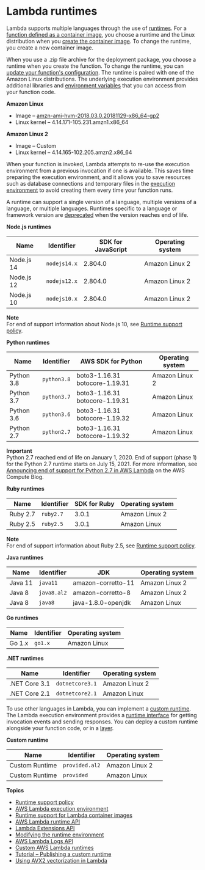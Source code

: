 # Lambda runtimes<a name="lambda-runtimes"></a>

Lambda supports multiple languages through the use of [runtimes](gettingstarted-concepts.md#gettingstarted-concepts-runtime)\. For a [function defined as a container image](configuration-images.md), you choose a runtime and the Linux distribution when you [create the container image](images-create.md)\. To change the runtime, you create a new container image\.

When you use a \.zip file archive for the deployment package, you choose a runtime when you create the function\. To change the runtime, you can [update your function's configuration](configuration-console.md)\. The runtime is paired with one of the Amazon Linux distributions\. The underlying execution environment provides additional libraries and [environment variables](configuration-envvars.md) that you can access from your function code\.

**Amazon Linux**
+ Image – [amzn\-ami\-hvm\-2018\.03\.0\.20181129\-x86\_64\-gp2](https://console.aws.amazon.com/ec2/v2/home#Images:visibility=public-images;search=amzn-ami-hvm-2018.03.0.20181129-x86_64-gp2)
+ Linux kernel – 4\.14\.171\-105\.231\.amzn1\.x86\_64

**Amazon Linux 2**
+ Image – Custom
+ Linux kernel – 4\.14\.165\-102\.205\.amzn2\.x86\_64

When your function is invoked, Lambda attempts to re\-use the execution environment from a previous invocation if one is available\. This saves time preparing the execution environment, and it allows you to save resources such as database connections and temporary files in the [execution environment](runtimes-context.md) to avoid creating them every time your function runs\.

A runtime can support a single version of a language, multiple versions of a language, or multiple languages\. Runtimes specific to a language or framework version are [deprecated](runtime-support-policy.md) when the version reaches end of life\.


**Node\.js runtimes**  

| Name | Identifier | SDK for JavaScript | Operating system | 
| --- | --- | --- | --- | 
|  Node\.js 14  |  `nodejs14.x`  |  2\.804\.0  |  Amazon Linux 2  | 
|  Node\.js 12  |  `nodejs12.x`  |  2\.804\.0  |  Amazon Linux 2  | 
|  Node\.js 10  |  `nodejs10.x`  |  2\.804\.0  |  Amazon Linux 2  | 

**Note**  
For end of support information about Node\.js 10, see [Runtime support policy](runtime-support-policy.md)\.


**Python runtimes**  

| Name | Identifier | AWS SDK for Python | Operating system | 
| --- | --- | --- | --- | 
|  Python 3\.8  |  `python3.8`  |  boto3\-1\.16\.31 botocore\-1\.19\.31  |  Amazon Linux 2  | 
|  Python 3\.7  |  `python3.7`  |  boto3\-1\.16\.31 botocore\-1\.19\.31  |  Amazon Linux  | 
|  Python 3\.6  |  `python3.6`  |  boto3\-1\.16\.31 botocore\-1\.19\.32  |  Amazon Linux  | 
|  Python 2\.7  |  `python2.7`  |  boto3\-1\.16\.31 botocore\-1\.19\.32  |  Amazon Linux  | 

**Important**  
Python 2\.7 reached end of life on January 1, 2020\. End of support \(phase 1\) for the Python 2\.7 runtime starts on July 15, 2021\. For more information, see [Announcing end of support for Python 2\.7 in AWS Lambda](http://aws.amazon.com/blogs/compute/announcing-end-of-support-for-python-2-7-in-aws-lambda/) on the AWS Compute Blog\.


**Ruby runtimes**  

| Name | Identifier | SDK for Ruby | Operating system | 
| --- | --- | --- | --- | 
|  Ruby 2\.7  |  `ruby2.7`  |  3\.0\.1  |  Amazon Linux 2  | 
|  Ruby 2\.5  |  `ruby2.5`  |  3\.0\.1  |  Amazon Linux  | 

**Note**  
For end of support information about Ruby 2\.5, see [Runtime support policy](runtime-support-policy.md)\.


**Java runtimes**  

| Name | Identifier | JDK | Operating system | 
| --- | --- | --- | --- | 
|  Java 11  |  `java11`  |  amazon\-corretto\-11  |  Amazon Linux 2  | 
|  Java 8  |  `java8.al2`  |  amazon\-corretto\-8  |  Amazon Linux 2  | 
|  Java 8  |  `java8`  |  java\-1\.8\.0\-openjdk  |  Amazon Linux  | 


**Go runtimes**  

| Name | Identifier | Operating system | 
| --- | --- | --- | 
|  Go 1\.x  |  `go1.x`  |  Amazon Linux  | 


**\.NET runtimes**  

| Name | Identifier | Operating system | 
| --- | --- | --- | 
|  \.NET Core 3\.1  |  `dotnetcore3.1`  |  Amazon Linux 2  | 
|  \.NET Core 2\.1  |  `dotnetcore2.1`  |  Amazon Linux  | 

To use other languages in Lambda, you can implement a [custom runtime](runtimes-custom.md)\. The Lambda execution environment provides a [runtime interface](runtimes-api.md) for getting invocation events and sending responses\. You can deploy a custom runtime alongside your function code, or in a [layer](configuration-layers.md)\.


**Custom runtime**  

| Name | Identifier | Operating system | 
| --- | --- | --- | 
|  Custom Runtime  |  `provided.al2`  |  Amazon Linux 2  | 
|  Custom Runtime  |  `provided`  |  Amazon Linux  | 

**Topics**
+ [Runtime support policy](runtime-support-policy.md)
+ [AWS Lambda execution environment](runtimes-context.md)
+ [Runtime support for Lambda container images](runtimes-images.md)
+ [AWS Lambda runtime API](runtimes-api.md)
+ [Lambda Extensions API](runtimes-extensions-api.md)
+ [Modifying the runtime environment](runtimes-modify.md)
+ [AWS Lambda Logs API](runtimes-logs-api.md)
+ [Custom AWS Lambda runtimes](runtimes-custom.md)
+ [Tutorial – Publishing a custom runtime](runtimes-walkthrough.md)
+ [Using AVX2 vectorization in Lambda](runtimes-avx2.md)